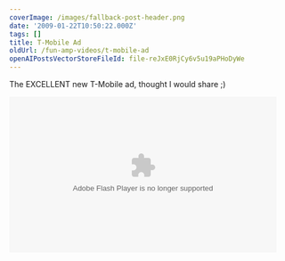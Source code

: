 ```yaml
---
coverImage: /images/fallback-post-header.png
date: '2009-01-22T10:50:22.000Z'
tags: []
title: T-Mobile Ad
oldUrl: /fun-amp-videos/t-mobile-ad
openAIPostsVectorStoreFileId: file-reJxE0RjCy6v5u19aPHoDyWe
---
```


The EXCELLENT new T-Mobile ad, thought I would share ;)

<object width="480" height="280" data="/wp-content/uploads/Flash/tmob/flvplayer.swf" type="application/x-shockwave-flash"><param name="src" value="/wp-content/uploads/Flash/tmob/flvplayer.swf" /></object>
